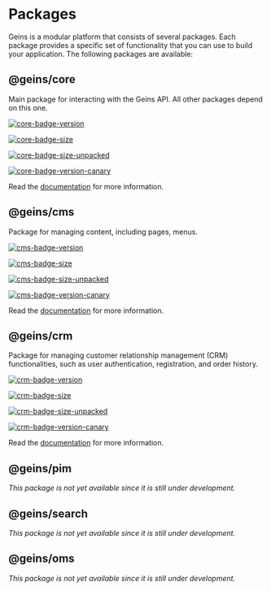 # Packages

Geins is a modular platform that consists of several packages. Each package provides a specific set of functionality that you can use to build your application. The following packages are available:

## @geins/core <Badge type="info" text="0.3.6" />

Main package for interacting with the Geins API. All other packages depend on this one.

[![core-badge-version]][core-npm-url]

[![core-badge-size]][core-npm-url]

[![core-badge-size-unpacked]][core-npm-url]

[![core-badge-version-canary]][core-npm-url-canary]

Read the [documentation](./core/) for more information.

## @geins/cms <Badge type="info" text="0.3.6" />

Package for managing content, including pages, menus.

[![cms-badge-version]][cms-npm-url]

[![cms-badge-size]][cms-npm-url]

[![cms-badge-size-unpacked]][cms-npm-url]

[![cms-badge-version-canary]][cms-npm-url-canary]

Read the [documentation](./cms/) for more information.

## @geins/crm <Badge type="info" text="0.3.6" />

Package for managing customer relationship management (CRM) functionalities, such as user authentication, registration, and order history.

[![crm-badge-version]][crm-npm-url]

[![crm-badge-size]][crm-npm-url]

[![crm-badge-size-unpacked]][crm-npm-url]

[![crm-badge-version-canary]][crm-npm-url-canary]

Read the [documentation](./crm/) for more information.

## @geins/pim <Badge type="info" text="TBA" />

_This package is not yet available since it is still under development._

## @geins/search <Badge type="info" text="TBA" />

_This package is not yet available since it is still under development._

## @geins/oms <Badge type="info" text="TBA" />

_This package is not yet available since it is still under development._

[core-npm-url]: https://www.npmjs.com/package/@geins/core
[core-npm-url-canary]: https://www.npmjs.com/package/@geins/core/v/canary
[core-badge-version]: https://img.shields.io/npm/v/%40geins%2Fcore?style=for-the-badge&label=latest%20version
[core-badge-version-canary]: https://img.shields.io/npm/v/%40geins%2Fcore/canary?style=for-the-badge&label=Latest%20canary
[core-badge-size]: https://img.shields.io/bundlejs/size/%40geins%2Fcore?style=for-the-badge
[core-badge-size-unpacked]: https://img.shields.io/npm/unpacked-size/%40geins%2Fcore?style=for-the-badge
[cms-npm-url]: https://www.npmjs.com/package/@geins/cms
[cms-npm-url-canary]: https://www.npmjs.com/package/@geins/cms/v/canary
[cms-badge-version]: https://img.shields.io/npm/v/%40geins%2Fcms?style=for-the-badge&label=latest%20version
[cms-badge-version-canary]: https://img.shields.io/npm/v/%40geins%2Fcms/canary?style=for-the-badge&label=Latest%20canary
[cms-badge-size]: https://img.shields.io/bundlejs/size/%40geins%2Fcms?style=for-the-badge
[cms-badge-size-unpacked]: https://img.shields.io/npm/unpacked-size/%40geins%2Fcms?style=for-the-badge
[crm-npm-url]: https://www.npmjs.com/package/@geins/crm
[crm-npm-url-canary]: https://www.npmjs.com/package/@geins/crm/v/canary
[crm-badge-version]: https://img.shields.io/npm/v/%40geins%2Fcrm?style=for-the-badge&label=latest%20version
[crm-badge-version-canary]: https://img.shields.io/npm/v/%40geins%2Fcrm/canary?style=for-the-badge&label=Latest%20canary
[crm-badge-size]: https://img.shields.io/bundlejs/size/%40geins%2Fcrm?style=for-the-badge
[crm-badge-size-unpacked]: https://img.shields.io/npm/unpacked-size/%40geins%2Fcrm?style=for-the-badge
